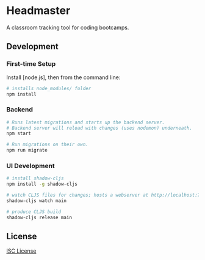 # Headmaster

A classroom tracking tool for coding bootcamps.

## Development

### First-time Setup

Install [node.js], then from the command line:

```sh
# installs node_modules/ folder
npm install
```

### Backend

```sh
# Runs latest migrations and starts up the backend server.
# Backend server will reload with changes (uses nodemon) underneath.
npm start

# Run migrations on their own.
npm run migrate
```


### UI Development

```sh
# install shadow-cljs
npm install -g shadow-cljs

# watch CLJS files for changes; hosts a webserver at http://localhost:7772
shadow-cljs watch main

# produce CLJS build
shadow-cljs release main
```

## License

[ISC License](LICENSE.md)
